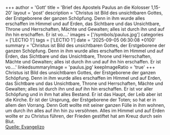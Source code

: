 +++
author = 'Gott'
title = 'Brief des Apostels Paulus an die Kolosser 1,15-20'
layout = 'post'
description = 'Christus ist Bild des unsichtbaren Gottes, der Erstgeborene der ganzen Schöpfung. Denn in ihm wurde alles erschaffen im Himmel und auf Erden, das Sichtbare und das Unsichtbare, Throne und Herrschaften, Mächte und Gewalten; alles ist durch ihn und auf ihn hin erschaffen. Er ist vo....'
images = ['/symbols/paulus.jpg']
categories = ['LECTIO 1']
tags = ['LECTIO 1']
date = '2025-09-05 06:30:08 +0100'
summary = 'Christus ist Bild des unsichtbaren Gottes, der Erstgeborene der ganzen Schöpfung. Denn in ihm wurde alles erschaffen im Himmel und auf Erden, das Sichtbare und das Unsichtbare, Throne und Herrschaften, Mächte und Gewalten; alles ist durch ihn und auf ihn hin erschaffen. Er ist vo....'
linkedsummaryImage = 'paulus.jpg'
keepImageRatio = 'true'
+++
Christus ist Bild des unsichtbaren Gottes, der Erstgeborene der ganzen Schöpfung.
Denn in ihm wurde alles erschaffen im Himmel und auf Erden, das Sichtbare und das Unsichtbare, Throne und Herrschaften, Mächte und Gewalten; alles ist durch ihn und auf ihn hin erschaffen.
Er ist vor aller Schöpfung und in ihm hat alles Bestand.<!--more-->
Er ist das Haupt, der Leib aber ist die Kirche. Er ist der Ursprung, der Erstgeborene der Toten; so hat er in allem den Vorrang.
Denn Gott wollte mit seiner ganzen Fülle in ihm wohnen,
um durch ihn alles auf ihn hin zu versöhnen. Alles im Himmel und auf Erden wollte er zu Christus führen, der Frieden gestiftet hat am Kreuz durch sein Blut.<br> [Quelle: Evangelizo](https://evangeliumtagfuertag.org/DE/gospel)